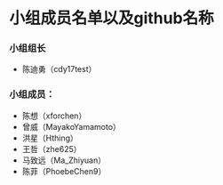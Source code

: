 # 小组成员名单以及github名称
### 小组组长
* 陈迪勇（cdy17test）
### 小组成员：
* 陈想（xforchen）
* 曾威（MayakoYamamoto）
* 洪星（Hthing）
* 王哲（zhe625）
* 马致远（Ma_Zhiyuan）
* 陈菲（PhoebeChen9）
